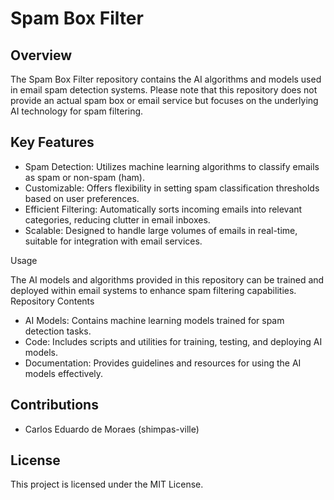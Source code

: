 # Spam Box Filter
## Overview

The Spam Box Filter repository contains the AI algorithms and models used in email spam detection systems. Please note that this repository does not provide an actual spam box or email service but focuses on the underlying AI technology for spam filtering.

## Key Features

- Spam Detection: Utilizes machine learning algorithms to classify emails as spam or non-spam (ham).
- Customizable: Offers flexibility in setting spam classification thresholds based on user preferences.
- Efficient Filtering: Automatically sorts incoming emails into relevant categories, reducing clutter in email inboxes.
- Scalable: Designed to handle large volumes of emails in real-time, suitable for integration with email services.

Usage

The AI models and algorithms provided in this repository can be trained and deployed within email systems to enhance spam filtering capabilities.
Repository Contents

- AI Models: Contains machine learning models trained for spam detection tasks.
- Code: Includes scripts and utilities for training, testing, and deploying AI models.
- Documentation: Provides guidelines and resources for using the AI models effectively.

## Contributions
- Carlos Eduardo de Moraes (shimpas-ville)

## License

This project is licensed under the MIT License.
